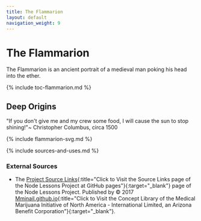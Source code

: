 ```yaml
---
title: The Flammarion
layout: default
navigation_weight: 9
---
```

# The Flammarion

The Flammarion is an ancient portrait of a medieval man poking his head into the ether.

{% include toc-flammarion.md %}

## Deep Origins

"If you don't give me and my crew some food, I will cause the sun to stop shining!"~ Christopher Columbus, circa 1500

{% include flammarion-svg.md %}

{% include sources-and-uses.md %}

### External Sources

- The [Project Source Links](https://mminail.github.io/Node/Source-Node-Links.htm){:title="Click to Visit the Source Links page of the Node Lessons Project at GitHub pages"}{:target="_blank"} page of the Node Lessons Project. Published by © 2017 [Mminail.github.io](https://mminail.github.io/){:title="Click to Visit the Concept Library of the Medical Marijuana Initiative of North America - International Limited, an Arizona Benefit Corporation"}{:target="_blank"}.
